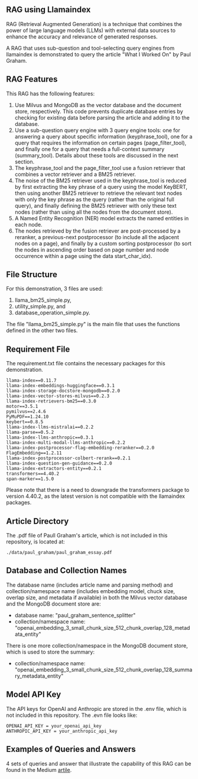 ## RAG using Llamaindex

RAG (Retrieval Augmented Generation) is a technique that combines the power of large language models (LLMs) with external data sources to enhance the accuracy and relevance of generated responses. 

A RAG that uses sub-question and tool-selecting query engines from llamaindex is demonstrated to query the article "What I Worked On" by Paul Graham.

## RAG Features
This RAG has the following features:

1. Use Milvus and MongoDB as the vector database and the document store, respectively. This code prevents duplicate database entries by checking for existing data before parsing the article and adding it to the database.
2. Use a sub-question query engine with 3 query engine tools: one for answering a query about specific information (keyphrase_tool), one for a query that requires the information on certain pages (page_filter_tool), and finally one for a query that needs a full-context summary (summary_tool). Details about these tools are discussed in the next section.
3. The keyphrase_tool and the page_filter_tool use a fusion retriever that combines a vector retriever and a BM25 retriever.
4. The noise of the BM25 retriever used in the keyphrase_tool is reduced by first extracting the key phrase of a query using the model KeyBERT, then using another BM25 retriever to retrieve the relevant text nodes with only the key phrase as the query (rather than the original full query), and finally defining the BM25 retriever with only these text nodes (rather than using all the nodes from the document store).
5. A Named Entity Recognition (NER) model extracts the named entities in each node.
6. The nodes retrieved by the fusion retriever are post-processed by a reranker, a previous-next postprocessor (to include all the adjacent nodes on a page), and finally by a custom sorting postprocessor (to sort the nodes in ascending order based on page number and node occurrence within a page using the data start_char_idx).

## File Structure

For this demonstration, 3 files are used:
1. llama_bm25_simple.py,
2. utility_simple.py, and
3. database_operation_simple.py.

The file "llama_bm25_simple.py" is the main file that uses the functions defined in the other two files.

## Requirement File
The requirement.txt file contains the necessary packages for this demonstration.

```
llama-index==0.11.7
llama-index-embeddings-huggingface==0.3.1
llama-index-storage-docstore-mongodb==0.2.0
llama-index-vector-stores-milvus==0.2.3
llama-index-retrievers-bm25==0.3.0
motor==3.5.1
pymilvus==2.4.6
PyMuPDF==1.24.10
keybert==0.8.5
llama-index-llms-mistralai==0.2.2
llama-parse==0.5.2
llama-index-llms-anthropic==0.3.1
llama-index-multi-modal-llms-anthropic==0.2.2
llama-index-postprocessor-flag-embedding-reranker==0.2.0
FlagEmbedding==1.2.11
llama-index-postprocessor-colbert-rerank==0.2.1
llama-index-question-gen-guidance==0.2.0
llama-index-extractors-entity==0.2.1
transformers==4.40.2
span-marker==1.5.0
```

Please note that there is a need to downgrade the transformers package to version 4.40.2, as the latest version is not compatible with the llamaindex packages.

## Article Directory
The .pdf file of Paull Graham's article, which is not included in this repository, is located at:

```
./data/paul_graham/paul_graham_essay.pdf
```

## Database and Collection Names
The database name (includes article name and parsing method) and collection/namespace name (includes embedding model, chuck size, overlap size, and metadata if available) in both the Milvus vector database and the MongoDB document store are:

- database name: "paul_graham_sentence_splitter"
- collection/namespace name: "openai_embedding_3_small_chunk_size_512_chunk_overlap_128_metadata_entity"

There is one more collection/namespace in the MongoDB document store, which is used to store the summary:

- collection/namespace name: "openai_embedding_3_small_chunk_size_512_chunk_overlap_128_summary_metadata_entity"

## Model API Key
The API keys for OpenAI and Anthropic are stored in the .env file, which is not included in this repository. The .evn file looks like:

```
OPENAI_API_KEY = your_openai_api_key
ANTHROPIC_API_KEY = your_anthropic_api_key
```

## Examples of Queries and Answers

4 sets of queries and answer that illustrate the capability of this RAG can be found in the Medium [artile](https://medium.com/@tony3t3t/rag-with-sub-question-and-tool-selecting-query-engines-using-llamaindex-05349cb4120c).
